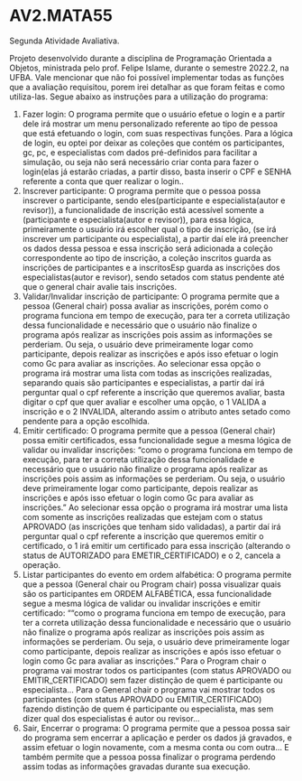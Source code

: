 # AV2.MATA55
 Segunda Atividade Avaliativa.
 
 Projeto desenvolvido durante a disciplina de Programação Orientada a Objetos, ministrada pelo prof. Felipe Islame, durante o semestre 2022.2, na UFBA.
Vale mencionar que não foi possível implementar todas as funções que a avaliação requisitou, porem irei detalhar as que foram feitas e como utiliza-las.
Segue abaixo as instruções para a utilização do programa:
1. Fazer login: O programa permite que o usuário efetue o login e a partir dele irá mostrar um menu personalizado referente ao tipo de pessoa que está efetuando o login, com suas respectivas funções.
Para a lógica de login, eu optei por deixar as coleções que contém os participantes, gc, pc, e especialistas com dados pré-definidos para facilitar a simulação, ou seja não será necessário criar conta para fazer o login(elas já estarão criadas, a partir disso, basta inserir o CPF e SENHA referente a conta que quer realizar o login..
2. Inscrever participante: O programa permite que o pessoa possa inscrever o participante, sendo eles(participante e especialista(autor e revisor)), a funcionalidade de inscrição está acessível somente a (participante e especialista(autor e revisor)),  para essa lógica, primeiramente o usuário irá escolher qual o tipo de inscrição, (se irá inscrever um participante ou especialista), a partir daí ele irá preencher os dados dessa pessoa e essa inscrição será adicionada a coleção correspondente ao tipo de inscrição, a coleção inscritos guarda as inscrições de participantes e a inscritosEsp guarda as inscrições dos especialistas(autor e revisor), sendo setados com status pendente até que o general chair avalie tais inscrições.
3. Validar/Invalidar inscrição de participante: O programa permite que a pessoa (General chair) possa avaliar as inscrições, porém como o programa funciona em tempo de execução, para ter a correta utilização dessa funcionalidade e necessário que o usuário não finalize o programa após realizar as inscrições pois assim as informações se perderiam. Ou seja, o usuário deve primeiramente logar como participante, depois realizar as inscrições e após isso efetuar o login como Gc para avaliar as inscrições. Ao selecionar essa opção o programa irá mostrar uma lista com todas as inscrições realizadas, separando quais são participantes e especialistas, a partir daí irá perguntar qual o cpf referente a inscrição que queremos avaliar, basta digitar o cpf que quer avaliar e escolher uma opção, o 1 VALIDA a inscrição e o 2 INVALIDA, alterando assim o atributo antes setado como pendente para a opção escolhida.
4. Emitir certificado: O programa permite que a pessoa (General chair) possa emitir certificados, essa funcionalidade segue a mesma lógica de validar ou invalidar inscrições:
“como o programa funciona em tempo de execução, para ter a correta utilização dessa funcionalidade e necessário que o usuário não finalize o programa após realizar as inscrições pois assim as informações se perderiam. Ou seja, o usuário deve primeiramente logar como participante, depois realizar as inscrições e após isso efetuar o login como Gc para avaliar as inscrições.”
Ao selecionar essa opção o programa irá mostrar uma lista com somente as inscrições realizadas que estejam com o status APROVADO (as inscrições que tenham sido validadas), a partir daí irá perguntar qual o cpf referente a inscrição que queremos emitir o certificado, o 1 irá emitir um certificado para essa inscrição (alterando o status de AUTORIZADO para EMETIR_CERTIFICADO) e o 2, cancela a operação.
5. Listar participantes do evento em ordem alfabética: O programa permite que a pessoa (General chair ou Program chair) possa visualizar quais são os participantes em ORDEM ALFABÉTICA, essa funcionalidade segue a mesma lógica de validar ou invalidar inscrições e emitir certificado:
““como o programa funciona em tempo de execução, para ter a correta utilização dessa funcionalidade e necessário que o usuário não finalize o programa após realizar as inscrições pois assim as informações se perderiam. Ou seja, o usuário deve primeiramente logar como participante, depois realizar as inscrições e após isso efetuar o login como Gc para avaliar as inscrições.”
Para o Program chair o programa vai mostrar todos os participantes (com status APROVADO ou EMITIR_CERTIFICADO) sem fazer distinção de quem é participante ou especialista...
Para o General chair o programa vai mostrar todos os participantes (com status APROVADO ou EMITIR_CERTIFICADO) fazendo distinção de quem é participante ou especialista, mas sem dizer qual dos especialistas é autor ou revisor...
6. Sair, Encerrar o programa: O programa permite que a pessoa possa sair do programa sem encerrar a aplicação e perder os dados já gravados, e assim efetuar o login novamente, com a mesma conta ou com outra... E também permite que a pessoa possa finalizar o programa perdendo assim todas as informações gravadas durante sua execução.
